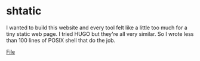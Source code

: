 # shtatic

I wanted to build this website and every tool felt like a little too much for a tiny static web page. I tried HUGO but they're all very similar. So I wrote less than 100 lines of POSIX shell that do the job.

[File](https://github.com/pablos123/environment/tree/main/bin/shtatic)

